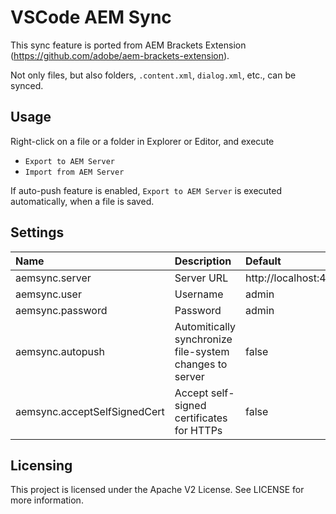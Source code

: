 # VSCode AEM Sync

This sync feature is ported from AEM Brackets Extension (https://github.com/adobe/aem-brackets-extension).

Not only files, but also folders, `.content.xml`, `dialog.xml`, etc., can be synced.

## Usage

Right-click on a file or a folder in Explorer or Editor, and execute
* `Export to AEM Server`
* `Import from AEM Server`

If auto-push feature is enabled, `Export to AEM Server` is executed automatically, when a file is saved.

## Settings

|Name|Description|Default|
|:-|:-|:-|
|aemsync.server|Server URL|http://localhost:4502|
|aemsync.user|Username|admin|
|aemsync.password|Password|admin|
|aemsync.autopush|Automitically synchronize file-system changes to server|false|
|aemsync.acceptSelfSignedCert|Accept self-signed certificates for HTTPs|false|

## Licensing

This project is licensed under the Apache V2 License. See LICENSE for more information.